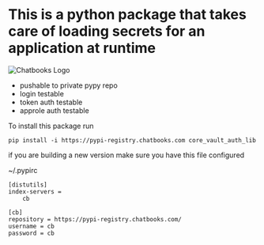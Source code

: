 # This is a python package that takes care of loading secrets for an application at runtime

![Chatbooks Logo](https://chtbks.cdn.prismic.io/chtbks/6253092e-e5ba-4a11-943c-50efa4970d5c_chatbooks-logo-plum.svg "logo")

* pushable to private pypy repo
* login testable
* token auth testable
* approle auth testable

To install this package run

`pip install -i https://pypi-registry.chatbooks.com core_vault_auth_lib`


[packaging guide]: https://packaging.python.org
[distribution tutorial]: https://packaging.python.org/tutorials/packaging-projects/
[chatbooks repository]: https://pypi-registry.chatbooks.com/

if you are building a new version make sure you have this file configured 

~/.pypirc 
```
[distutils]
index-servers =
    cb

[cb]
repository = https://pypi-registry.chatbooks.com/
username = cb
password = cb

```